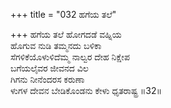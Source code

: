 +++
title = "032 ಹಗೆಯ ತಲೆ"

+++
ಹಗೆಯ ತಲೆ ಹೋಗದಡೆ ವಹ್ನಿಯ  
ಹೊಗುವ ನುಡಿ ತಮ್ಮನದು ಬಳಿಕಾ  
ಸೆಗಳಿಕೆಯೊಳುಳಿದೆಮ್ಮ ನಾಲ್ವರ ದೇಹ ನಿಕ್ಷೇಪ  
ಬಗೆಯಲೈವರ ಜೀವನದ ವಿಲ  
ಗಿಗನು ನೀನೆಂದರಸ ಕರುಣಾ  
ಳುಗಳ ದೇವನ ಬೇಡಿಕೊಂಡನು ಕೇಳು ಧೃತರಾಷ್ಟ್ರ    ॥32॥